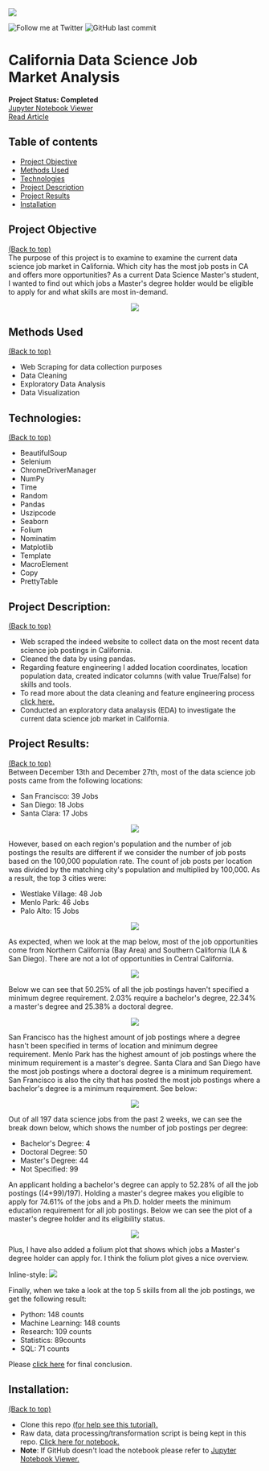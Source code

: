 <img src="Images/Think_Outside_The_Box.jpg">

<!-- Add buttons here -->
![Follow me at Twitter](https://img.shields.io/twitter/follow/NMashinchi?style=social)
![GitHub last commit](https://img.shields.io/github/last-commit/navido89/Time-Series-Analysis-ARIMA-Model-Covid19-Predictions)

# California Data Science Job Market Analysis
**Project Status: Completed**
<br>
<a href="https://nbviewer.jupyter.org/github/navido89/DS-Job-Market-Analysis/blob/master/Indeed-DS-Jobs-Final.ipynb" target="_blank">Jupyter Notebook Viewer</a>
<br>
<a href="" target="_blank">Read Article</a>

## Table of contents
- [Project Objective](#project-objective)
- [Methods Used](#methods-used)
- [Technologies](#technologies)
- [Project Description](#project-description)
- [Project Results](#project-results)
- [Installation](#installation)

## Project Objective
[(Back to top)](#table-of-contents)
<br>
The purpose of this project is to examine to examine the current data science job market in California. Which city has the most job posts in CA and offers more opportunities? As a current Data Science Master's student, I wanted to find out which jobs a Master's degree holder would be eligible to apply for and what skills are most in-demand.
<br>
<p align="center">
<img src="Data_Has_A_Better_Idea.jpg" style>
</p>

## Methods Used
[(Back to top)](#table-of-contents)
+ Web Scraping for data collection purposes
+ Data Cleaning
+ Exploratory Data Analysis
+ Data Visualization

## Technologies:
[(Back to top)](#table-of-contents)
+ BeautifulSoup
+ Selenium 
+ ChromeDriverManager
+ NumPy 
+ Time
+ Random 
+ Pandas 
+ Uszipcode 
+ Seaborn
+ Folium
+ Nominatim
+ Matplotlib
+ Template
+ MacroElement
+ Copy
+ PrettyTable

## Project Description:
[(Back to top)](#table-of-contents)

+ Web scraped the indeed website to collect data on the most recent data science job postings in California. 
+ Cleaned the data by using pandas. 
+ Regarding feature engineering I added location coordinates, location population data, created indicator columns (with value True/False) for skills and tools.
+ To read more about the data cleaning and feature engineering process <a href="" target="_blank">click here.</a>
+ Conducted an exploratory data analaysis (EDA) to investigate the current data science job market in California. 

## Project Results:
[(Back to top)](#table-of-contents)
<br>
Between December 13th and December 27th, most of the data science job posts came from the following locations:
+ San Francisco: 39 Jobs
+ San Diego: 18 Jobs
+ Santa Clara: 17 Jobs
<p align="center">
<img src="Images/Job per City in CA.png" style>
</p>

However, based on each region's population and the number of job postings the results are different if we consider the number of job posts based on the 100,000 population rate. The count of job posts per location was divided by the matching city's population and multiplied by 100,000. As a result, the top 3 cities were:
+ Westlake Village: 48 Job
+ Menlo Park: 46 Jobs
+ Palo Alto: 15 Jobs
<p align="center">
<img src="Images/Job per 100k.png" style>


As expected, when we look at the map below, most of the job opportunities come from Northern California (Bay Area) and Southern California (LA & San Diego). There are not a lot of opportunities in Central California.
<p align="center">
<img src="Images/Indeed_Folium_Pic.png" style>
</p>
Below we can see that 50.25% of all the job postings haven't specified a minimum degree requirement. 2.03% require a bachelor's degree, 22.34% a master's degree and 25.38% a doctoral degree.
<p align="center">
<img src="Images/Pie Chart.png" style>
</p>
San Francisco has the highest amount of job postings where a degree hasn't been specified in terms of location and minimum degree requirement. Menlo Park has the highest amount of job postings where the minimum requirement is a master's degree. Santa Clara and San Diego have the most job postings where a doctoral degree is a minimum requirement. San Francisco is also the city that has posted the most job postings where a bachelor's degree is a minimum requirement. See below:
<p align="center">
<img src="Images/Number_Of_Jobs_By_Degree.png" style>
</p>
Out of all 197 data science jobs from the past 2 weeks, we can see the break down below, which shows the number of job postings per degree:

+ Bachelor's Degree: 4
+ Doctoral Degree: 50
+ Master's Degree: 44
+ Not Specified: 99

An applicant holding a bachelor's degree can apply to 52.28% of all the job postings ((4+99)/197). Holding a master's degree makes you eligible to apply for 74.61% of the jobs and a Ph.D. holder meets the minimum education requirement for all job postings. Below we can see the plot of a master's degree holder and its eligibility status.
<p align="center">
<img src="Images/Eligibility Status.png" style>
</p>

Plus, I have also added a folium plot that shows which jobs a Master's degree holder can apply for. I think the folium plot gives a nice overview.

Inline-style: 
![](FoliumMap2Gift.gif)


Finally, when we take a look at the top 5 skills from all the job postings, we get the following result:

+ Python: 148 counts
+ Machine Learning: 148 counts
+ Research: 109 counts
+ Statistics: 89counts
+ SQL: 71 counts
  
Please <a href="" target="_blank"> click here</a> for final conclusion.

## Installation:
[(Back to top)](#table-of-contents)
+ Clone this repo <a href="https://docs.github.com/en/free-pro-team@latest/github/creating-cloning-and-archiving-repositories/cloning-a-repository" target="_blank">(for help see this tutorial).</a>
+ Raw data, data processing/transformation script is being kept in this repo. <a href="https://github.com/navido89/DS-Job-Market-Analysis/blob/master/Indeed-DS-Jobs-Final.ipynb" target="_blank">Click here for notebook.</a>
+ **Note**: If GitHub doesn't load the notebook please refer to <a href="https://nbviewer.jupyter.org/github/navido89/DS-Job-Market-Analysis/blob/master/Indeed-DS-Jobs-Final.ipynb" target="_blank">Jupyter Notebook Viewer.</a>
